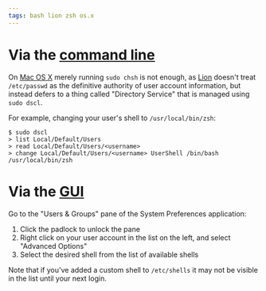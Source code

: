 ```yaml
---
tags: bash lion zsh os.x
---
```


# Via the [command line](/wiki/command_line)

On [Mac OS X](/wiki/Mac_OS_X) merely running `sudo chsh` is not enough, as [Lion](/wiki/Lion) doesn't treat `/etc/passwd` as the definitive authority of user account information, but instead defers to a thing called "Directory Service" that is managed using `sudo dscl`.

For example, changing your user's shell to `/usr/local/bin/zsh`:

    $ sudo dscl
    > list Local/Default/Users
    > read Local/Default/Users/<username>
    > change Local/Default/Users/<username> UserShell /bin/bash /usr/local/bin/zsh

# Via the [GUI](/wiki/GUI)

Go to the "Users & Groups" pane of the System Preferences application:

1.  Click the padlock to unlock the pane
2.  Right click on your user account in the list on the left, and select "Advanced Options"
3.  Select the desired shell from the list of available shells

Note that if you've added a custom shell to `/etc/shells` it may not be visible in the list until your next login.
